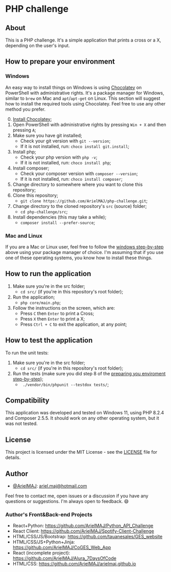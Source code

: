 # PHP challenge

## About

This is a PHP challenge. It's a simple application that prints a cross or a X, depending on the user's input.

## How to prepare your environment

### Windows

An easy way to install things on Windows is using [Chocolatey](https://chocolatey.org/) on PowerShell with administrative rights. It's a package manager for Windows, similar to `brew` on Mac and `apt`/`apt-get` on Linux. This section will suggest how to install the required tools using Chocolatey. Feel free to use any other method you prefer.

0. [Install Chocolatey](https://chocolatey.org/install#install-step2);
1. Open PowerShell with administrative rights by pressing `Win + X` and then pressing `A`;
2. Make sure you have git installed;
   - Check your git version with `git --version`;
   - If it is not installed, run: `choco install git.install`;
3. Install php;
   - Check your php version with `php -v`;
   - If it is not installed, run: `choco install php`;
4. Install composer;
   - Check your composer version with `composer --version`;
   - If it is not installed, run: `choco install composer`;
5. Change directory to somewhere where you want to clone this repository;
6. Clone this repository;
   - `git clone https://github.com/ArielMAJ/php-challenge.git`;
7. Change directory to the cloned repository's `src` (source) folder;
   - `cd php-challenge/src`;
8. Install dependencies (this may take a while);
   - `composer install --prefer-source`;

### Mac and Linux

If you are a Mac or Linux user, feel free to follow the [windows step-by-step](#windows) above using your package manager of choice. I'm assuming that if you use one of these operating systems, you know how to install these things.

## How to run the application

1. Make sure you're in the src folder;
   - `cd src/` (if you're in this repository's root folder);
2. Run the application;
   - `php core/main.php`;
3. Follow the instructions on the screen, which are:
   - Press `C` then `Enter` to print a Cross;
   - Press `X` then `Enter` to print a X;
   - Press `Ctrl + C` to exit the application, at any point;

## How to test the application

To run the unit tests:

1. Make sure you're in the src folder;
   - `cd src/` (if you're in this repository's root folder);
2. Run the tests (make sure you did step 8 of the [preparing you enviroment step-by-step](#windows));
   - ` ./vendor/bin/phpunit --testdox tests/`;

## Compatibility

This application was developed and tested on Windows 11, using PHP 8.2.4 and Composer 2.5.5. It should work on any other operating system, but it was not tested.

## License

This project is licensed under the MIT License - see the [LICENSE](LICENSE) file for details.

## Author

- [@ArielMAJ](https://ariel.artadevs.tech/): ariel.maj@hotmail.com

Feel free to contact me, open issues or a discussion if you have any questions or suggestions. I'm always open to feedback. :smile:

### Author's Front&Back-end Projects

- React+Python: https://github.com/ArielMAJ/Python_API_Challenge
- React Client: https://github.com/ArielMAJ/Spotify-Client-Challenge
- HTML/CSS/JS/Bootstrap: https://github.com/tauanesales/GES_website
- HTML/CSS/JS+Python+Jinja: https://github.com/ArielMAJ/CoGES_Web_App
- React (incomplete project): https://github.com/ArielMAJ/Alura_7DaysOfCode
- HTML/CSS: https://github.com/ArielMAJ/arielmaj.github.io